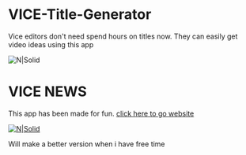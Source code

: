 # VICE-Title-Generator
Vice editors don't need spend hours on titles now. They can easily get video ideas using this app 


![N|Solid](https://img.shields.io/twitter/url/https/github.com/mcanwoo/Matlab-Offside-VAR-.svg?style=social)
# VICE NEWS

This app has been made for fun.
[click here to go website](https://mcanwoo.github.io/vice/)

[![N|Solid](https://github.com/mcanwoo/VICE-Title-Generator/blob/master/test.gif?raw=true)]()

Will make a better version when i have free time
